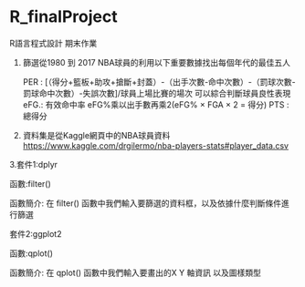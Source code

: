 # R_finalProject
R語言程式設計 期末作業

1. 篩選從1980 到 2017 NBA球員的利用以下重要數據找出每個年代的最佳五人

    PER : [（得分+籃板+助攻+搶斷+封蓋）-（出手次數-命中次數）-（罰球次數-罰球命中次數）-失誤次數]/球員上場比賽的場次 可以綜合判斷球員良性表現
    eFG.: 有效命中率 eFG%乘以出手數再乘2(eFG% × FGA × 2 = 得分)
    PTS : 總得分
    
 
2. 資料集是從Kaggle網頁中的NBA球員資料 https://www.kaggle.com/drgilermo/nba-players-stats#player_data.csv

3.套件1:dplyr

   函數:filter()

   函數簡介: 在 filter() 函數中我們輸入要篩選的資料框，以及依據什麼判斷條件進行篩選
   
  套件2:ggplot2

   函數:qplot()

   函數簡介: 在 qplot() 函數中我們輸入要畫出的X Y 軸資訊 以及圖樣類型 
   
